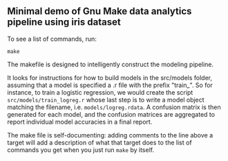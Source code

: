 ﻿## Minimal demo of Gnu Make data analytics pipeline using iris dataset

To see a list of commands, run: 

    make

The makefile is designed to intelligently construct the modeling pipeline. 

It looks for instructions for how to build models in the src/models folder, 
assuming that a model is specified a .r file with the prefix "train_". So for 
instance, to train a logistic regression, we would create the script 
`src/models/train_logreg.r` whose last step is to write a model object 
matching the filename, i.e. `models/logreg.rdata`. A confusion matrix is then
generated for each model, and the confusion matrices are aggregated to report
individual model accuracies in a final report.

The make file is self-documenting: adding comments to the line above a target
will add a description of what that target does to the list of commands you get
when you just run `make` by itself.